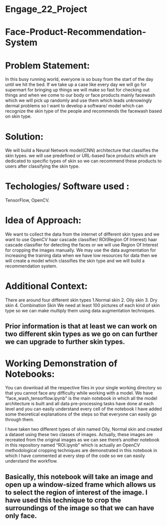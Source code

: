 # Engage_22_Project

# Face-Product-Recommendation-System

# Problem Statement: 
In this busy running world, everyone is so busy from the start of the day until we hit the bed. If we take up a case like every day we will go for supermart for bringing up things we will make so fast for checking out things and when we come to our body or face products mainly facewash which we will pick up randomly and use them which leads unknowingly dermal problems so I want to develop a software/ model which can recognize the skin type of the people and recommends the facewash based on skin type.
# Solution:
We will build a Neural Network model(CNN) architecture that classifies the skin types. we will use predefined or URL-based face products which are dedicated to specific types of skin so we can recommend these products to users after classifying the skin type.
# Techologies/ Software used : 
TensorFlow, OpenCV.
# Idea of Approach:
We want to collect the data from the internet of different skin types and we want to use OpenCV haar cascade classifier/ ROI(Region Of Interest) haar cascade classifier for detecting the faces or we will use Region Of Interest for cropping the images manually. We may use the data augmentation for increasing the training data when we have low resources for data then we will create a model which classifies the skin type and we will build a recommendation system.
# Additional Context: 
There are around four different skin types 1.Normal skin 2. Oily skin 3. Dry skin 4. Combination Skin
We need at least 100 pictures of each kind of skin type so we can make multiply them using data augmentation techniques.
## Prior information is that at least we can work on two different skin types as we go on can further we can upgrade to further skin types.

# Working Demonstration of Notebooks:
You can download all the respective files in your single working directory so that you cannot face any difficulty while working with a model.
We have “face_wash_tensorflow.ipynb” is the main notebook in which all the model architecture is built and all data pre-processing tasks have done at each level and you can easily understand every cell of the notebook I have added some theoretical explanations of the steps so that everyone can easily go through them.

I have taken two different types of skin named Oily, Normal skin and created a dataset using these two classes of images. Actually, these images are recreated from the original images as we can see there’s another notebook in this repository named “ROI.ipynb” which is actually an OpenCV methodological cropping techniques are demonstrated in this notebook in which I have commented at every step of the code so we can easily understand the workflow.

## Basically, this notebook will take an image and open up a window-sized frame which allows us to select the region of interest of the image. I have used this technique to crop the surroundings of the image so that we can have only face.


